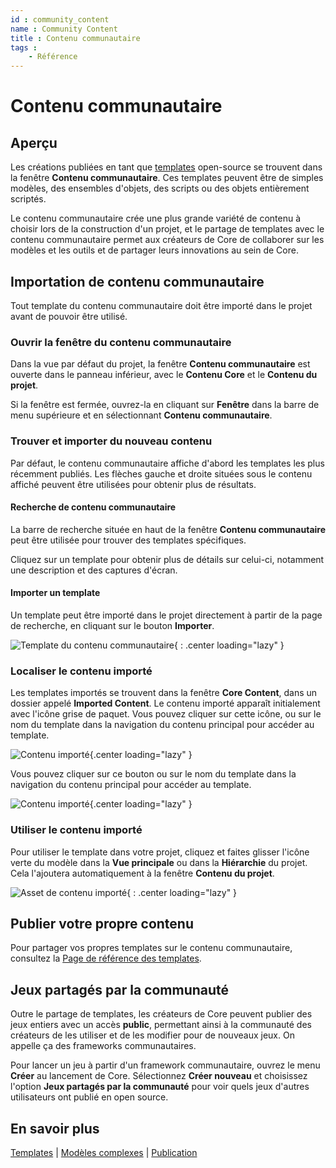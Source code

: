 ```yaml
---
id : community_content
name : Community Content
title : Contenu communautaire
tags :
    - Référence
---
```


# Contenu communautaire

## Aperçu

Les créations publiées en tant que [templates](template_reference.md) open-source se trouvent dans la fenêtre **Contenu communautaire**. Ces templates peuvent être de simples modèles, des ensembles d'objets, des scripts ou des objets entièrement scriptés.

Le contenu communautaire crée une plus grande variété de contenu à choisir lors de la construction d'un projet, et le partage de templates avec le contenu communautaire permet aux créateurs de Core de collaborer sur les modèles et les outils et de partager leurs innovations au sein de Core.

## Importation de contenu communautaire

Tout template du contenu communautaire doit être importé dans le projet avant de pouvoir être utilisé.

### Ouvrir la fenêtre du contenu communautaire

Dans la vue par défaut du projet, la fenêtre **Contenu communautaire** est ouverte dans le panneau inférieur, avec le **Contenu Core** et le **Contenu du projet**.

Si la fenêtre est fermée, ouvrez-la en cliquant sur **Fenêtre** dans la barre de menu supérieure et en sélectionnant **Contenu communautaire**.

### Trouver et importer du nouveau contenu

Par défaut, le contenu communautaire affiche d'abord les templates les plus récemment publiés. Les flèches gauche et droite situées sous le contenu affiché peuvent être utilisées pour obtenir plus de résultats.

#### Recherche de contenu communautaire

La barre de recherche située en haut de la fenêtre **Contenu communautaire** peut être utilisée pour trouver des templates spécifiques.

Cliquez sur un template pour obtenir plus de détails sur celui-ci, notamment une description et des captures d'écran.

#### Importer un template

Un template peut être importé dans le projet directement à partir de la page de recherche, en cliquant sur le bouton **Importer**.

![Template du contenu communautaire](../img/CommunityContent/CommunityContent_FunctionalTwinBed.png){ : .center loading="lazy" }

### Localiser le contenu importé

Les templates importés se trouvent dans la fenêtre **Core Content**, dans un dossier appelé **Imported Content**. Le contenu importé apparaît initialement avec l'icône grise de paquet. Vous pouvez cliquer sur cette icône, ou sur le nom du template dans la navigation du contenu principal pour accéder au template.

![Contenu importé](../img/CommunityContent/CommunityContent_ImportedPackage.png){.center loading="lazy" }

Vous pouvez cliquer sur ce bouton ou sur le nom du template dans la navigation du contenu principal pour accéder au template.

![Contenu importé](../img/CommunityContent/CommunityContent_ImportedTemplateGreen.png){.center loading="lazy" }

### Utiliser le contenu importé

Pour utiliser le template dans votre projet, cliquez et faites glisser l'icône verte du modèle dans la **Vue principale** ou dans la **Hiérarchie** du projet. Cela l'ajoutera automatiquement à la fenêtre **Contenu du projet**.

![Asset de contenu importé](../img/getting_started/ProjectContent_importedcontentasset.png "Asset de modèle importé"){ : .center loading="lazy" }

## Publier votre propre contenu

Pour partager vos propres templates sur le contenu communautaire, consultez la [Page de référence des templates](template_reference.md).

## Jeux partagés par la communauté

Outre le partage de templates, les créateurs de Core peuvent publier des jeux entiers avec un accès **public**, permettant ainsi à la communauté des créateurs de les utiliser et de les modifier pour de nouveaux jeux. On appelle ça des frameworks communautaires.

Pour lancer un jeu à partir d'un framework communautaire, ouvrez le menu **Créer** au lancement de Core. Sélectionnez **Créer nouveau** et choisissez l'option **Jeux partagés par la communauté** pour voir quels jeux d'autres utilisateurs ont publié en open source.

## En savoir plus

[Templates](template_reference.md) | [Modèles complexes](modeling_reference.md) | [Publication](publishing.fr.md)
